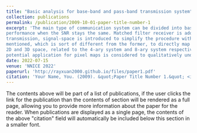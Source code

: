 ```yaml
---
title: "Basic analysis for base-band and pass-band transmission system"
collection: publications
permalink: /publication/2009-10-01-paper-title-number-1
excerpt: 'The main type of communication system can be divided into base-band transmission and pass-band transmission. For baseband transmission, polar NRZ coding is utilized among common PCM coding schemes to achieve the best error
performance when the SNR stays the same. Matched filter receiver is adopted to carry on error analysis. For pass-band
transmission, signal-space is introduced to simplify the procedure with a few examples. Then a new Euclidean space is
mentioned, which is sort of different from the former, to directly map sending bits with their actual position on the space.
2D and 3D space, related to the 4-ary system and 8-ary system respectively, is depicted to illustrate the point. At last, a
potential application for pixel maps is considered to qualitatively underscore the error impact on the practical system.'
date: 2022-07-15
venue: 'NNICE 2022'
paperurl: 'http://rayxuan2000.github.io/files/paper1.pdf'
citation: 'Your Name, You. (2009). &quot;Paper Title Number 1.&quot; <i>Journal 1</i>. 1(1).'
---
```


The contents above will be part of a list of publications, if the user clicks the link for the publication than the contents of section will be rendered as a full page, allowing you to provide more information about the paper for the reader. When publications are displayed as a single page, the contents of the above "citation" field will automatically be included below this section in a smaller font.
